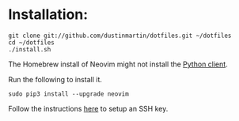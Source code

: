 # Installation:

```
git clone git://github.com/dustinmartin/dotfiles.git ~/dotfiles
cd ~/dotfiles
./install.sh
```

The Homebrew install of Neovim might not install the [Python client](https://github.com/neovim/python-client).

Run the following to install it.

```
sudo pip3 install --upgrade neovim
```

Follow the instructions [here](https://help.github.com/articles/generating-a-new-ssh-key-and-adding-it-to-the-ssh-agent/) to setup an SSH key.
